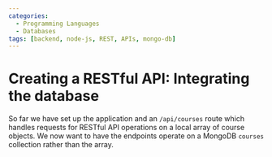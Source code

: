 ```yaml
---
categories:
  - Programming Languages
  - Databases
tags: [backend, node-js, REST, APIs, mongo-db]
---
```


# Creating a RESTful API: Integrating the database

So far we have set up the application and an `/api/courses` route which handles requests for RESTful API operations on a local array of course objects. We now want to have the endpoints operate on a MongoDB `courses` collection rather than the array.
